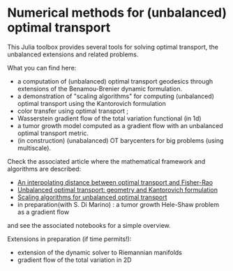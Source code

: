 # Numerical methods for (unbalanced) optimal transport
This Julia toolbox provides several tools for solving optimal transport, the unbalanced extensions and related problems.

What you can find here:
- a computation of (unbalanced) optimal transport geodesics through extensions of the Benamou-Brenier dynamic formulation.
- a demonstration of "scaling algorithms" for computing (unbalanced) optimal transport using the Kantorovich formulation
- color transfer using optimal transport ;
- Wasserstein gradient flow of the total variation functional (in 1d)
- a tumor growth model computed as a gradient flow with an unbalanced optimal transport metric.
- (in construction) (unabalanced) OT barycenters for big problems (using multiscale).


Check the associated article where the mathematical framework and algorithms are described:
- [An interpolating distance between optimal transport and Fisher-Rao](http://arxiv.org/abs/1506.06430)
- [Unbalanced optimal transport: geometry and Kantorovich formulation](https://arxiv.org/abs/1508.05216)
- [Scaling algorithms for unbalanced optimal transport](https://arxiv.org/pdf/1607.05816)
- in preparation(with S. Di Marino) : a tumor growth Hele-Shaw problem as a gradient flow

and see the associated notebooks for a simple overview.

Extensions in preparation (if time permits!):
- extension of the dynamic solver to Riemannian manifolds
- gradient flow of the total variation in 2D
